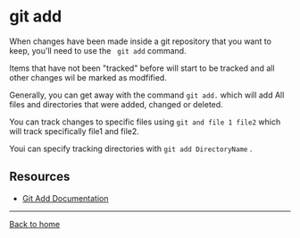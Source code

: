 # git add
When changes have been made inside a git repository that you want to keep, you'll need to use the ` git add` command.

Items that have not been "tracked" before will start to be tracked and all other changes wil be marked as modfified.

Generally, you can get away with the command  `git add.` which will add All files and directories that were added, changed  or deleted.

You can track changes to specific files using `git and file 1 file2` which will track specifically file1 and file2.

Youi can specify tracking directories with `git add DirectoryName` .

## Resources

-  [Git Add Documentation](https://git-scm.com/docs/git-add)

---

[Back to home](./README.md)

